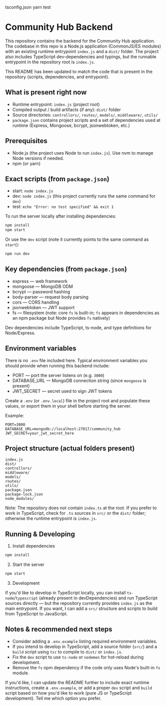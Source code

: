 tsconfig.json
yarn test
# Community Hub Backend

This repository contains the backend for the Community Hub application. The codebase in this repo is a Node.js application (CommonJS/ES modules) with an existing runtime entrypoint `index.js` and a `dist/` folder. The project also includes TypeScript dev-dependencies and typings, but the runnable entrypoint in the repository root is `index.js`.

This README has been updated to match the code that is present in the repository (scripts, dependencies, and entrypoint).

## What is present right now

- Runtime entrypoint: `index.js` (project root)
- Compiled output / build artifacts (if any): `dist/` folder
- Source directories: `controllors/`, `routes/`, `models/`, `middleware/`, `utils/`
- `package.json` contains project scripts and a set of dependencies used at runtime (Express, Mongoose, bcrypt, jsonwebtoken, etc.)

## Prerequisites

- Node.js (the project uses Node to run `index.js`). Use nvm to manage Node versions if needed.
- npm (or yarn)

## Exact scripts (from `package.json`)

- start: `node index.js`
- dev: `node index.js` (this project currently runs the same command for `dev`)
- test: `echo "Error: no test specified" && exit 1`

To run the server locally after installing dependencies:

```bash
npm install
npm start
```

Or use the `dev` script (note it currently points to the same command as `start`):

```bash
npm run dev
```

## Key dependencies (from `package.json`)

- express — web framework
- mongoose — MongoDB ODM
- bcrypt — password hashing
- body-parser — request body parsing
- cors — CORS handling
- jsonwebtoken — JWT support
- fs — filesystem (note: core `fs` is built-in; `fs` appears in dependencies as an npm package but Node provides `fs` natively)

Dev dependencies include TypeScript, ts-node, and type definitions for Node/Express.

## Environment variables

There is no `.env` file included here. Typical environment variables you should provide when running this backend include:

- PORT — port the server listens on (e.g. `3000`)
- DATABASE_URL — MongoDB connection string (since `mongoose` is present)
- JWT_SECRET — secret used to sign JWT tokens

Create a `.env` (or `.env.local`) file in the project root and populate these values, or export them in your shell before starting the server.

Example:

```env
PORT=3000
DATABASE_URL=mongodb://localhost:27017/community_hub
JWT_SECRET=your_jwt_secret_here
```

## Project structure (actual folders present)

```
index.js
dist/
controllors/
middleware/
models/
routes/
utils/
package.json
package-lock.json
node_modules/
```

Note: The repository does not contain `index.ts` at the root. If you prefer to work in TypeScript, check for `.ts` sources in `src/` or the `dist/` folder; otherwise the runtime entrypoint is `index.js`.

## Running & Developing

1. Install dependencies

```bash
npm install
```

2. Start the server

```bash
npm start
```

3. Development

If you'd like to develop in TypeScript locally, you can install `ts-node`/`typescript` (already present in devDependencies) and run TypeScript sources directly — but the repository currently provides `index.js` as the main entrypoint. If you want, I can add a `src/` structure and scripts to build from TypeScript to JavaScript.

## Notes & recommended next steps

- Consider adding a `.env.example` listing required environment variables.
- If you intend to develop in TypeScript, add a source folder (`src/`) and a `build` script using `tsc` to compile to `dist/` or `index.js`.
- Fix the `dev` script to use `ts-node` or `nodemon` for hot-reload during development.
- Remove the `fs` npm dependency if the code only uses Node's built-in `fs` module.

If you'd like, I can update the README further to include exact runtime instructions, create a `.env.example`, or add a proper `dev` script and `build` script based on how you'd like to work (pure JS or TypeScript development). Tell me which option you prefer.